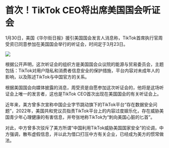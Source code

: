 # 首次！TikTok CEO将出席美国国会听证会

1月30日，美国《华尔街日报》援引美国国会发言人消息称，TikTok首席执行官周受资已同意参加在美国国会举行的听证会，时间定于3月23日。

![](https://inews.gtimg.com/news_bt/OX8zVN85uUD2qOhbCS3Yy9s56JT4VltwoqhPA18vJY_mYAA/1000)

根据公开声明，这次听证会的组织方是美国国会众议院的能源与贸易委员会，主题包括：TikTok对用户隐私和消费者信息安全的保护措施，平台内容对未成年人的影响，以及陈述TikTok与中国官方的关系。

根据美国国会向媒体披露的消息，周受资是自愿参加这次听证会的，他将是这场听证会上唯一的发言者，这也是TikTok CEO首次出现在美国国会的有关听证会上。

近年来，美方曾多次宣称中国企业字节跳动旗下的TikTok平台“存在数据安全问题”，2022年，美国共和党议员指责TikTok平台上的内容过度娱乐化，存在威胁美国青少年心理健康的有害信息，并夸张地称TikTok为“刺向美国心脏的匕首”。

对此，中方曾多次驳斥了美方所谓“中国利用TikTok威胁美国国家安全”的论调，中方强调，散布虚假信息，并以此为借口打压中方有关企业，已经成为美方的惯常做法。

